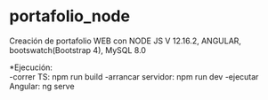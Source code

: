# portafolio_node

Creación de portafolio WEB con NODE JS V 12.16.2, ANGULAR, bootswatch(Bootstrap 4), MySQL 8.0

*Ejecución:     
-correr TS: npm run build
-arrancar servidor: npm run dev
-ejecutar Angular: ng serve